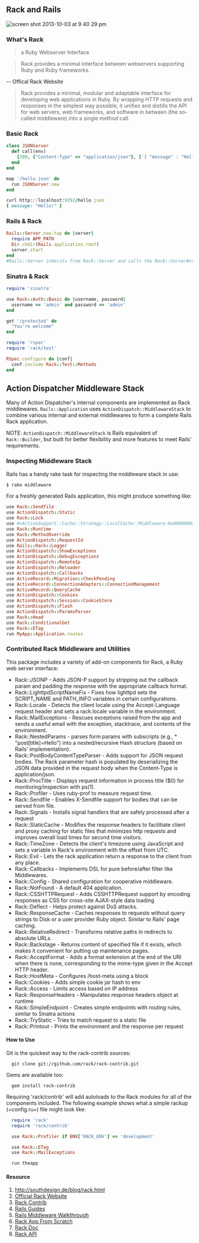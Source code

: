 ## Rack and Rails

![screen shot 2013-10-03 at 9 40 29 pm](https://f.cloud.github.com/assets/83296/1266773/0f2cd5ba-2c96-11e3-8309-7ec8bc909d63.png)


### What's Rack

> a Ruby Webserver Interface

> Rack provides a minimal interface between webservers supporting Ruby and Ruby frameworks.

-- Offical Rack Website

> Rack provides a minimal, modular and adaptable interface for developing web applications in Ruby. By wrapping HTTP requests and responses in the simplest way possible, it unifies and distills the API for web servers, web frameworks, and software in between (the so-called middleware) into a single method call.

### Basic Rack

```ruby
class JSONServer
  def call(env)
    [200, {"Content-Type" => "application/json"}, ['{ "message" : "Hello!" }']]
  end
end

map '/hello.json' do
  run JSONServer.new
end
```

```ruby
curl http://localhost:9292/hello.json
{ message: "Hello!" }

```

### Rails & Rack

```ruby
Rails::Server.new.tap do |server|
  require APP_PATH
  Dir.chdir(Rails.application.root)
  server.start
end
#Rails::Server inherits from Rack::Server and calls the Rack::Server#start
```

### Sinatra & Rack

```ruby
require 'sinatra'

use Rack::Auth::Basic do |username, password|
  username == 'admin' and password == 'admin'
end

get '/protected' do
  "You're welcome"
end
```

```ruby
require 'rspec'
require 'rack/test'

RSpec.configure do |conf|
  conf.include Rack::Test::Methods
end
```

Action Dispatcher Middleware Stack
----------------------------------

Many of Action Dispatcher's internal components are implemented as Rack middlewares. `Rails::Application` uses `ActionDispatch::MiddlewareStack` to combine various internal and external middlewares to form a complete Rails Rack application.

NOTE: `ActionDispatch::MiddlewareStack` is Rails equivalent of `Rack::Builder`, but built for better flexibility and more features to meet Rails' requirements.

### Inspecting Middleware Stack

Rails has a handy rake task for inspecting the middleware stack in use:

```bash
$ rake middleware
```

For a freshly generated Rails application, this might produce something like:

```ruby
use Rack::Sendfile
use ActionDispatch::Static
use Rack::Lock
use #<ActiveSupport::Cache::Strategy::LocalCache::Middleware:0x000000029a0838>
use Rack::Runtime
use Rack::MethodOverride
use ActionDispatch::RequestId
use Rails::Rack::Logger
use ActionDispatch::ShowExceptions
use ActionDispatch::DebugExceptions
use ActionDispatch::RemoteIp
use ActionDispatch::Reloader
use ActionDispatch::Callbacks
use ActiveRecord::Migration::CheckPending
use ActiveRecord::ConnectionAdapters::ConnectionManagement
use ActiveRecord::QueryCache
use ActionDispatch::Cookies
use ActionDispatch::Session::CookieStore
use ActionDispatch::Flash
use ActionDispatch::ParamsParser
use Rack::Head
use Rack::ConditionalGet
use Rack::ETag
run MyApp::Application.routes
```


### Contributed Rack Middleware and Utilities

This package includes a variety of add-on components for Rack, a Ruby web server
interface:

* Rack::JSONP - Adds JSON-P support by stripping out the callback param
  and padding the response with the appropriate callback format.
* Rack::LighttpdScriptNameFix - Fixes how lighttpd sets the SCRIPT_NAME
  and PATH_INFO variables in certain configurations.
* Rack::Locale - Detects the client locale using the Accept-Language request
  header and sets a rack.locale variable in the environment.
* Rack::MailExceptions - Rescues exceptions raised from the app and
  sends a useful email with the exception, stacktrace, and contents of the
  environment.
* Rack::NestedParams - parses form params with subscripts (e.g., * "post[title]=Hello")
  into a nested/recursive Hash structure (based on Rails' implementation).
* Rack::PostBodyContentTypeParser - Adds support for JSON request bodies. The
  Rack parameter hash is populated by deserializing the JSON data provided in
  the request body when the Content-Type is application/json.
* Rack::ProcTitle - Displays request information in process title ($0) for
  monitoring/inspection with ps(1).
* Rack::Profiler - Uses ruby-prof to measure request time.
* Rack::Sendfile - Enables X-Sendfile support for bodies that can be served
  from file.
* Rack::Signals - Installs signal handlers that are safely processed after
  a request
* Rack::StaticCache - Modifies the response headers to facilitiate client and proxy caching for
  static files that minimizes http requests and improves overall load times for second time visitors.
* Rack::TimeZone - Detects the client's timezone using JavaScript and sets
  a variable in Rack's environment with the offset from UTC.
* Rack::Evil - Lets the rack application return a response to the client from any place.
* Rack::Callbacks - Implements DSL for pure before/after filter like Middlewares.
* Rack::Config - Shared configuration for cooperative middleware.
* Rack::NotFound - A default 404 application.
* Rack::CSSHTTPRequest - Adds CSSHTTPRequest support by encoding responses as
  CSS for cross-site AJAX-style data loading
* Rack::Deflect - Helps protect against DoS attacks.
* Rack::ResponseCache - Caches responses to requests without query strings
  to Disk or a user provider Ruby object. Similar to Rails' page caching.
* Rack::RelativeRedirect - Transforms relative paths in redirects to
  absolute URLs.
* Rack::Backstage - Returns content of specified file if it exists, which makes
  it convenient for putting up maintenance pages.
* Rack::AcceptFormat - Adds a format extension at the end of the URI when there is none, corresponding to the mime-type given in the Accept HTTP header.
* Rack::HostMeta - Configures /host-meta using a block
* Rack::Cookies - Adds simple cookie jar hash to env
* Rack::Access - Limits access based on IP address
* Rack::ResponseHeaders - Manipulates response headers object at runtime
* Rack::SimpleEndpoint - Creates simple endpoints with routing rules, similar to Sinatra actions
* Rack::TryStatic - Tries to match request to a static file
* Rack::Printout - Prints the environment and the response per request

#### How to Use

Git is the quickest way to the rack-contrib sources:
```
  git clone git://github.com/rack/rack-contrib.git
```
Gems are available too:
```
  gem install rack-contrib
```
Requiring 'rack/contrib' will add autoloads to the Rack modules for all of the
components included. The following example shows what a simple rackup
(+config.ru+) file might look like:

```ruby
  require 'rack'
  require 'rack/contrib'

  use Rack::Profiler if ENV['RACK_ENV'] == 'development'

  use Rack::ETag
  use Rack::MailExceptions

  run theapp
```

#### Resource

1. http://southdesign.de/blog/rack.html
2. [Official Rack Website](http://rack.github.io/) 
3. [Rack Contrib](https://github.com/rack/rack-contrib)
4. [Rails Guides](http://guides.rubyonrails.org/rails_on_rack.html)
5. [Rails Middleware Walkthrough](http://railscasts.com/episodes/319-rails-middleware-walkthrough)
6. [Rack App From Scratch](http://railscasts.com/episodes/317-rack-app-from-scratch)
7. [Rack Doc](http://rack.rubyforge.org/doc/)
8. [Rack API](http://rack.rubyforge.org/doc/SPEC.html)
